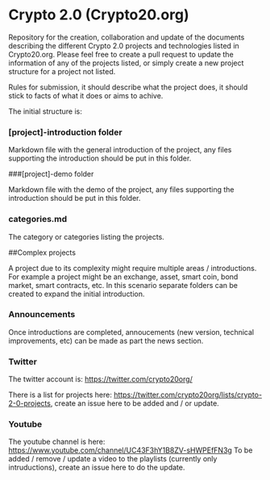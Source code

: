 # Crypto 2.0 (Crypto20.org)

Repository for the creation, collaboration and update of the documents describing the different Crypto 2.0 projects and technologies listed in Crypto20.org. Please feel free to create a pull request to update the information of any of the projects listed, or simply create a new project structure for a project not listed.

Rules for submission, it should describe what the project does, it should stick to facts of what it does or aims to achive.

The initial structure is:

### [project]-introduction folder

Markdown file with the general introduction of the project, any files supporting the introduction should be put in this folder.

###[project]-demo folder 

Markdown file with the demo of the project, any files supporting the introduction should be put in this folder.

### categories.md
The category or categories listing the projects.

##Complex projects

A project due to its complexity might require multiple areas / introductions.  For example a project might be an exchange, asset, smart coin, bond market, smart contracts, etc. In this scenario separate folders can be created to expand the initial introduction.

### Announcements
Once introductions are completed, annoucements (new version, technical improvements, etc) can be made as part the news section.

### Twitter
The twitter account is: https://twitter.com/crypto20org/

There is a list for projects here: https://twitter.com/crypto20org/lists/crypto-2-0-projects, create an issue here to be added and / or update.

### Youtube
The youtube channel is here: https://www.youtube.com/channel/UC43F3hY1B8ZV-sHWPEfFN3g
To be added / remove / update a video to the playlists (currently only intruductions), create an issue here to do the update.
